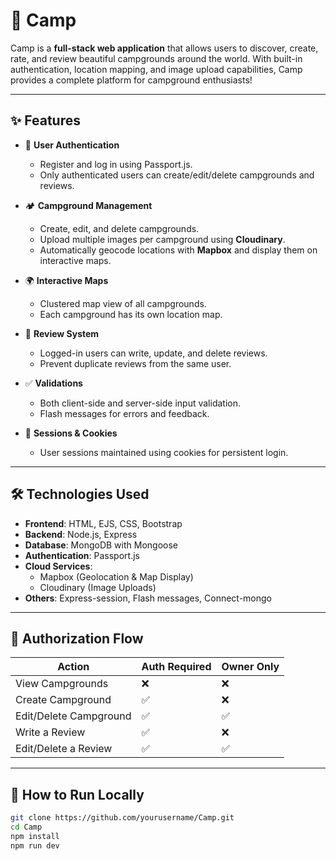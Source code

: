 # 🌄 Camp

Camp is a **full-stack web application** that allows users to discover, create, rate, and review beautiful campgrounds around the world. With built-in authentication, location mapping, and image upload capabilities, Camp provides a complete platform for campground enthusiasts!

---

## ✨ Features

- 📝 **User Authentication**  
  - Register and log in using Passport.js.
  - Only authenticated users can create/edit/delete campgrounds and reviews.

- 🏕️ **Campground Management**  
  - Create, edit, and delete campgrounds.
  - Upload multiple images per campground using **Cloudinary**.
  - Automatically geocode locations with **Mapbox** and display them on interactive maps.

- 🌍 **Interactive Maps**  
  - Clustered map view of all campgrounds.
  - Each campground has its own location map.

- 💬 **Review System**  
  - Logged-in users can write, update, and delete reviews.
  - Prevent duplicate reviews from the same user.

- ✅ **Validations**
  - Both client-side and server-side input validation.
  - Flash messages for errors and feedback.

- 💾 **Sessions & Cookies**
  - User sessions maintained using cookies for persistent login.

---

## 🛠️ Technologies Used

- **Frontend**: HTML, EJS, CSS, Bootstrap
- **Backend**: Node.js, Express
- **Database**: MongoDB with Mongoose
- **Authentication**: Passport.js
- **Cloud Services**:
  - Mapbox (Geolocation & Map Display)
  - Cloudinary (Image Uploads)
- **Others**: Express-session, Flash messages, Connect-mongo

---

## 🔐 Authorization Flow

| Action                       | Auth Required | Owner Only |
|-----------------------------|---------------|------------|
| View Campgrounds            | ❌            | ❌         |
| Create Campground           | ✅            | ❌         |
| Edit/Delete Campground      | ✅            | ✅         |
| Write a Review              | ✅            | ❌         |
| Edit/Delete a Review        | ✅            | ✅         |

---


## 🚀 How to Run Locally

```bash
git clone https://github.com/yourusername/Camp.git
cd Camp
npm install
npm run dev
